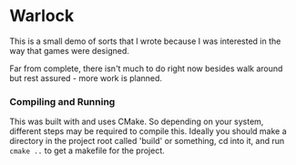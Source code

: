 # Warlock

This is a small demo of sorts that I wrote because I was interested in the way that games were designed.

Far from complete, there isn't much to do right now besides walk around but rest assured - more work is planned.

### Compiling and Running

This was built with and uses CMake. So depending on your system, different steps may be required to compile this.
Ideally you should make a directory in the project root called 'build' or something, cd into it, and run `cmake ..` 
to get a makefile for the project.
